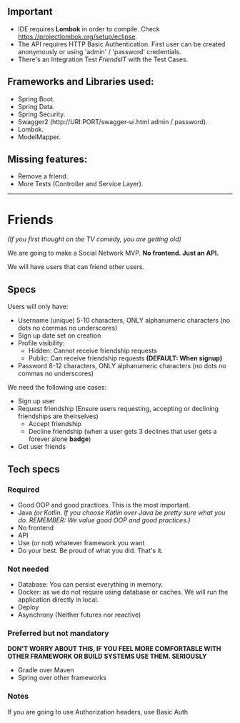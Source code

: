 ## Important
- IDE requires **Lombok** in order to compile. Check https://projectlombok.org/setup/eclipse.
- The API requires HTTP Basic Authentication. First user can be created anonymously or using 'admin' / 'password' credentials.
- There's an Integration Test *FriendsIT* with the Test Cases.

## Frameworks and Libraries used:
  - Spring Boot.
  - Spring Data.
  - Spring Security.
  - Swagger2 (http://URI:PORT/swagger-ui.html admin / password).
  - Lombok.
  - ModelMapper.

## Missing features:
  - Remove a friend.
  - More Tests (Controller and Service Layer).


---------------------------------------------------
# Friends
*(If you first thought on the TV comedy, you are getting old)*

We are going to make a Social Network MVP. **No frontend. Just an API.**

We will have users that can friend other users.

## Specs

Users will only have:
 - Username (unique) 5-10 characters, ONLY alphanumeric characters (no dots no commas no underscores)
 - Sign up date set on creation
 - Profile visibility:
   - Hidden: Cannot receive friendship requests
   - Public: Can receive friendship requests **(DEFAULT: When signup)**
 - Password 8-12 characters, ONLY alphanumeric characters (no dots no commas no underscores)

We need the following use cases:
 - Sign up user
 - Request friendship (Ensure users requesting, accepting or declining friendships are theirselves)
    - Accept friendship
    - Decline friendship (when a user gets 3 declines that user gets a forever alone **badge**)
 - Get user friends

## Tech specs

### Required
 - Good OOP and good practices. This is the most important.
 - Java *(or Kotlin. If you choose Kotlin over Java be pretty sure what you do. REMEMBER: We value good OOP and good practices.)*
 - No frontend
 - API
 - Use (or not) whatever framework you want
 - Do your best. Be proud of what you did. That's it.
 
### Not needed
 - Database: You can persist everything in memory.
 - Docker: as we do not require using database or caches. We will run the application directly in local.
 - Deploy
 - Asynchrony (Neither futures nor reactive)

### Preferred but not mandatory
**DON'T WORRY ABOUT THIS, IF YOU FEEL MORE COMFORTABLE WITH OTHER FRAMEWORK OR BUILD SYSTEMS USE THEM. SERIOUSLY**
 - Gradle over Maven
 - Spring over other frameworks
 
### Notes
If you are going to use Authorization headers, use Basic Auth

